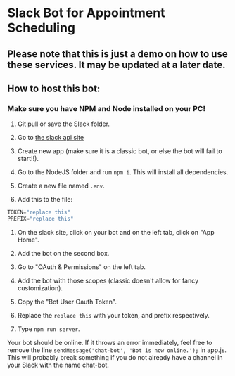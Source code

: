 # Slack Bot for Appointment Scheduling

## Please note that this is just a demo on how to use these services. It may be updated at a later date.

## How to host this bot:

### Make sure you have NPM and Node installed on your PC!

1. Git pull or save the Slack folder.

2. Go to [the slack api site](https://api.slack.com/apps/)

3. Create new app (make sure it is a classic bot, or else the bot will fail to start!!).

4. Go to the NodeJS folder and run `npm i`. This will install all dependencies.

5. Create a new file named `.env`.

6. Add this to the file: 

```js
TOKEN="replace this"
PREFIX="replace this"
```

1. On the slack site, click on your bot and on the left tab, click on "App Home".

2.  Add the bot on the second box.

3.  Go to "OAuth & Permissions" on the left tab.

4.   Add the bot with those scopes (classic doesn't allow for fancy customization).

5.   Copy the "Bot User Oauth Token".

6.   Replace the `replace this` with your token, and prefix respectively.

7.   Type `npm run server`.

Your bot should be online. If it throws an error immediately, feel free to remove the line `sendMessage('chat-bot', 'Bot is now online.');` in app.js. This will probably break something if you do not already have a channel in your Slack with the name chat-bot.
